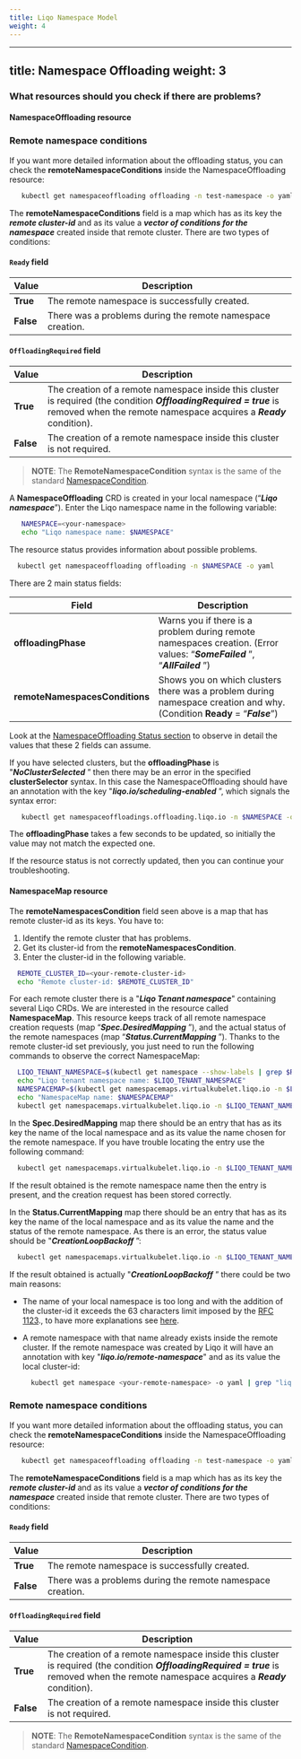 ```yaml
---
title: Liqo Namespace Model
weight: 4
---
```

---
title: Namespace Offloading
weight: 3
---

### What resources should you check if there are problems?

#### NamespaceOffloading resource
### Remote namespace conditions

If you want more detailed information about the offloading status, you can check the **remoteNamespaceConditions**
inside the NamespaceOffloading resource:

```bash
   kubectl get namespaceoffloading offloading -n test-namespace -o yaml
```

The **remoteNamespaceConditions** field is a map which has as its key the ***remote cluster-id*** and as its value
a ***vector of conditions for the namespace*** created inside that remote cluster. There are two types of conditions:

#### `Ready` field

   | Value   | Description |
   | ------- | ----------- |
   | **True**  |  The remote namespace is successfully created. |
   | **False** |  There was a problems during the remote namespace creation. |

#### `OffloadingRequired` field

   | Value   | Description |
   | ------- | ----------- |
   | **True**  |  The creation of a remote namespace inside this cluster is required (the condition ***OffloadingRequired = true*** is removed when the remote namespace acquires a ***Ready*** condition). |
   | **False** |  The creation of a remote namespace inside this cluster is not required. |

> __NOTE__: The **RemoteNamespaceCondition** syntax is the same of the standard [NamespaceCondition](https://pkg.go.dev/k8s.io/api/core/v1@v0.21.0#NamespaceCondition).

A **NamespaceOffloading** CRD is created in your local namespace (“***Liqo namespace***”).
Enter the Liqo namespace name in the following variable:

```bash
   NAMESPACE=<your-namespace>
   echo "Liqo namespace name: $NAMESPACE"
```
The resource status provides information about possible problems.

```bash
  kubectl get namespaceoffloading offloading -n $NAMESPACE -o yaml
```
There are 2 main status fields:

| Field                          | Description |
| --------------                 | ----------- |
| **offloadingPhase**            | Warns you if there is a problem during remote namespaces creation. (Error values: “***SomeFailed*** ”, “***AllFailed*** ”) |
| **remoteNamespacesConditions** | Shows you on which clusters there was a problem during namespace creation and why. (Condition **Ready** = “***False***”) |

Look at the [NamespaceOffloading Status section](#) to observe in detail the values 
that these 2 fields can assume.

If you have selected clusters, but the **offloadingPhase** is "***NoClusterSelected*** ” then there may be an error
in the specified **clusterSelector** syntax. In this case the NamespaceOffloading should have an annotation with 
the key "***liqo.io/scheduling-enabled*** ”, which signals the syntax error:

```bash
   kubectl get namespaceoffloadings.offloading.liqo.io -n $NAMESPACE -o yaml | grep "liqo.io/scheduling-enabled:" -A 1
```

The **offloadingPhase** takes a few seconds to be updated, so initially the value may not match the expected one.

If the resource status is not correctly updated, then you can continue your troubleshooting.

#### NamespaceMap resource

The **remoteNamespacesCondition** field seen above is a map that has remote cluster-id as its keys. You have to:

1. Identify the remote cluster that has problems.
2. Get its cluster-id from the **remoteNamespacesCondition**.
3. Enter the cluster-id in the following variable. 
  ```bash
    REMOTE_CLUSTER_ID=<your-remote-cluster-id>
    echo "Remote cluster-id: $REMOTE_CLUSTER_ID"
  ```

For each remote cluster there is a "***Liqo Tenant namespace***" containing several Liqo CRDs.
We are interested in the resource called **NamespaceMap**.
This resource keeps track of all remote namespace creation requests (map “***Spec.DesiredMapping*** ”),
and the actual status of the remote namespaces (map “***Status.CurrentMapping*** ”).
Thanks to the remote cluster-id set previously, you just need to run the following commands 
to observe the correct NamespaceMap:

```bash
  LIQO_TENANT_NAMESPACE=$(kubectl get namespace --show-labels | grep $REMOTE_CLUSTER_ID | cut -d " " -f1)
  echo "Liqo tenant namespace name: $LIQO_TENANT_NAMESPACE"
  NAMESPACEMAP=$(kubectl get namespacemaps.virtualkubelet.liqo.io -n $LIQO_TENANT_NAMESPACE | grep $REMOTE_CLUSTER_ID | cut -d " " -f1)
  echo "NamespaceMap name: $NAMESPACEMAP"
  kubectl get namespacemaps.virtualkubelet.liqo.io -n $LIQO_TENANT_NAMESPACE $NAMESPACEMAP -o yaml
```

In the **Spec.DesiredMapping** map there should be an entry that has as its key the name of the local namespace
and as its value the name chosen for the remote namespace.
If you have trouble locating the entry use the following command:

```bash
  kubectl get namespacemaps.virtualkubelet.liqo.io -n $LIQO_TENANT_NAMESPACE $NAMESPACEMAP -o=jsonpath="{['spec.desiredMapping.$NAMESPACE']} "
```

If the result obtained is the remote namespace name then the entry is present, and the creation 
request has been stored correctly.

In the **Status.CurrentMapping** map there should be an entry that has as its key the name of the local namespace
and as its value the name and the status of the remote namespace.
As there is an error, the status value should be "***CreationLoopBackoff*** ”: 

```bash
  kubectl get namespacemaps.virtualkubelet.liqo.io -n $LIQO_TENANT_NAMESPACE $NAMESPACEMAP -o=jsonpath="{['status.currentMapping.$NAMESPACE.phase']} "
```

If the result obtained is actually "***CreationLoopBackoff*** ” there could be two main reasons:

- The name of your local namespace is too long and with the addition of the cluster-id it exceeds the 
  63 characters limit imposed by the [RFC 1123](https://datatracker.ietf.org/doc/html/rfc1123)., 
  to have more explanations see [here](#).
- A remote namespace with that name already exists inside the remote cluster. If the remote namespace was created 
  by Liqo it will have an annotation with key "***liqo.io/remote-namespace***" and as its value the local cluster-id:
  
  ```bash
    kubectl get namespace <your-remote-namespace> -o yaml | grep "liqo.io/remote-namespace:"
  ```

### Remote namespace conditions

If you want more detailed information about the offloading status, you can check the **remoteNamespaceConditions**
inside the NamespaceOffloading resource:

```bash
   kubectl get namespaceoffloading offloading -n test-namespace -o yaml
```

The **remoteNamespaceConditions** field is a map which has as its key the ***remote cluster-id*** and as its value
a ***vector of conditions for the namespace*** created inside that remote cluster. There are two types of conditions:

#### `Ready` field

   | Value   | Description |
   | ------- | ----------- |
   | **True**  |  The remote namespace is successfully created. |
   | **False** |  There was a problems during the remote namespace creation. |

#### `OffloadingRequired` field

   | Value   | Description |
   | ------- | ----------- |
   | **True**  |  The creation of a remote namespace inside this cluster is required (the condition ***OffloadingRequired = true*** is removed when the remote namespace acquires a ***Ready*** condition). |
   | **False** |  The creation of a remote namespace inside this cluster is not required. |

> __NOTE__: The **RemoteNamespaceCondition** syntax is the same of the standard [NamespaceCondition](https://pkg.go.dev/k8s.io/api/core/v1@v0.21.0#NamespaceCondition).
